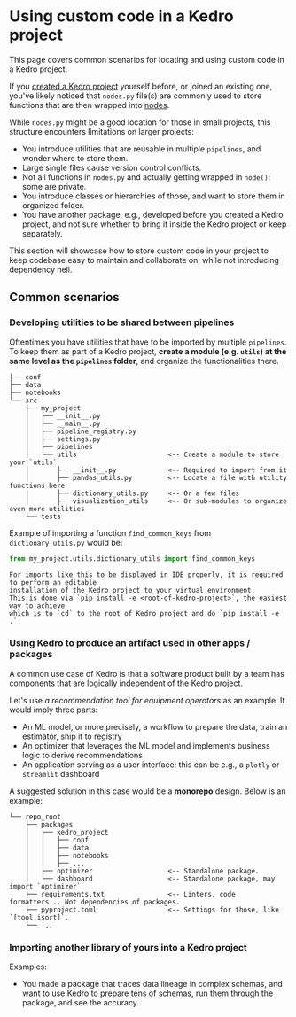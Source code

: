 # Using custom code in a Kedro project

This page covers common scenarios for locating and using custom code in a Kedro project.

If you [created a Kedro project](../get_started/new_project.md) yourself before,
or joined an existing one, you've likely noticed that `nodes.py` file(s) are commonly used
to store functions that are then wrapped into [nodes](../nodes_and_pipelines/nodes.md).

While `nodes.py` might be a good location for those in small projects, this structure
encounters limitations on larger projects:

* You introduce utilities that are reusable in multiple `pipelines`, and wonder where to store them.
* Large single files cause version control conflicts.
* Not all functions in `nodes.py` and actually getting wrapped in `node()`: some are private.
* You introduce classes or hierarchies of those, and want to store them in organized folder.
* You have another package, e.g., developed before you created a Kedro project, and
  not sure whether to bring it inside the Kedro project or keep separately.

This section will showcase how to store custom code in your project to keep codebase
easy to maintain and collaborate on, while not introducing dependency hell.

## Common scenarios

### Developing utilities to be shared between pipelines

Oftentimes you have utilities that have to be imported by multiple `pipelines`.
To keep them as part of a Kedro project, **create a module (e.g. `utils`) at the same
level as the `pipelines` folder**, and organize the functionalities there.

```text
├── conf
├── data
├── notebooks
└── src
    ├── my_project
    │   ├── __init__.py
    │   ├── __main__.py
    │   ├── pipeline_registry.py
    │   ├── settings.py
    │   ├── pipelines
    │   └── utils                       <-- Create a module to store your `utils`
    │       ├── __init__.py             <-- Required to import from it
    │       ├── pandas_utils.py         <-- Locate a file with utility functions here
    │       ├── dictionary_utils.py     <-- Or a few files
    │       ├── visualization_utils     <-- Or sub-modules to organize even more utilities
    └── tests
```

Example of importing a function `find_common_keys` from `dictionary_utils.py` would be:

```python
from my_project.utils.dictionary_utils import find_common_keys
```

```{note}
For imports like this to be displayed in IDE properly, it is required to perform an editable
installation of the Kedro project to your virtual environment.
This is done via `pip install -e <root-of-kedro-project>`, the easiest way to achieve
which is to `cd` to the root of Kedro project and do `pip install -e .`.
```

### Using Kedro to produce an artifact used in other apps / packages

A common use case of Kedro is that a software product built by a team has components that
are logically independent of the Kedro project.

Let's use _a recommendation tool for equipment operators_ as an example. It would imply three parts:
* An ML model, or more precisely, a workflow to prepare the data, train an estimator, ship it to registry
* An optimizer that leverages the ML model and implements business logic to derive recommendations
* An application serving as a user interface: this can be e.g., a `plotly` or `streamlit` dashboard

A suggested solution in this case would be a **monorepo** design. Below is an example:

```text
└── repo_root
    ├── packages
    │   ├── kedro_project
    │   │   ├── conf
    │   │   ├── data
    │   │   ├── notebooks
    │   │   ├── ...
    │   ├── optimizer                   <-- Standalone package.
    │   └── dashboard                   <-- Standalone package, may import `optimizer`
    ├── requirements.txt                <-- Linters, code formatters... Not dependencies of packages.
    ├── pyproject.toml                  <-- Settings for those, like `[tool.isort]`.
    └── ...
```

### Importing another library of yours into a Kedro project

Examples:
* You made a package that traces data lineage in complex schemas, and want to use Kedro
  to prepare tens of schemas, run them through the package, and see the accuracy.
